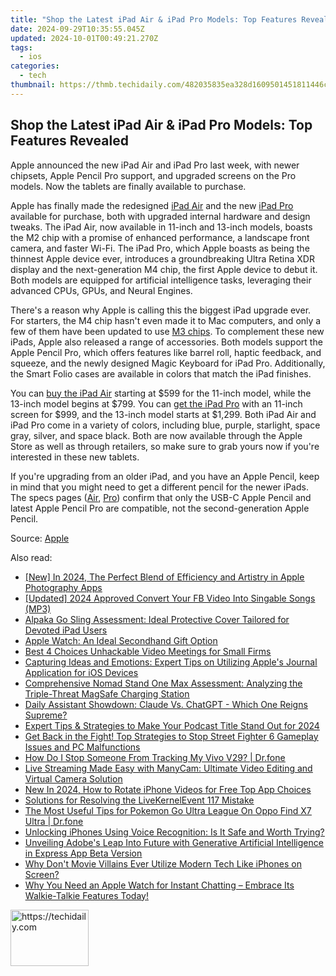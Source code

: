 ```yaml
---
title: "Shop the Latest iPad Air & iPad Pro Models: Top Features Revealed"
date: 2024-09-29T10:35:55.045Z
updated: 2024-10-01T00:49:21.270Z
tags:
  - ios
categories:
  - tech
thumbnail: https://thmb.techidaily.com/482035835ea328d1609501451811446cad884a7a61227ca3ca092b735291d94d.jpg
---
```


## Shop the Latest iPad Air & iPad Pro Models: Top Features Revealed

Apple announced the new iPad Air and iPad Pro last week, with newer chipsets, Apple Pencil Pro support, and upgraded screens on the Pro models. Now the tablets are finally available to purchase.

 Apple has finally made the redesigned [iPad Air](https://win-answers.techidaily.com/optimizing-fallout-4-performance-for-lightning-fast-loads/) and the new [iPad Pro](https://some-guidance.techidaily.com/new-transform-your-note-habits-with-mematics-tools/) available for purchase, both with upgraded internal hardware and design tweaks. The iPad Air, now available in 11-inch and 13-inch models, boasts the M2 chip with a promise of enhanced performance, a landscape front camera, and faster Wi-Fi. The iPad Pro, which Apple boasts as being the thinnest Apple device ever, introduces a groundbreaking Ultra Retina XDR display and the next-generation M4 chip, the first Apple device to debut it. Both models are equipped for artificial intelligence tasks, leveraging their advanced CPUs, GPUs, and Neural Engines.

 There's a reason why Apple is calling this the biggest iPad upgrade ever. For starters, the M4 chip hasn't even made it to Mac computers, and only a few of them have been updated to use [M3 chips](https://screen-sharing-recording.techidaily.com/updated-obs-clash-livestream-prodigies-for-2024/). To complement these new iPads, Apple also released a range of accessories. Both models support the Apple Pencil Pro, which offers features like barrel roll, haptic feedback, and squeeze, and the newly designed Magic Keyboard for iPad Pro. Additionally, the Smart Folio cases are available in colors that match the iPad finishes.

 You can [buy the iPad Air](https://www.apple.com/shop/buy-ipad/ipad-air) starting at $599 for the 11-inch model, while the 13-inch model begins at $799\. You can [get the iPad Pro](https://www.apple.com/shop/buy-ipad/ipad-pro) with an 11-inch screen for $999, and the 13-inch model starts at $1,299\. Both iPad Air and iPad Pro come in a variety of colors, including blue, purple, starlight, space gray, silver, and space black. Both are now available through the Apple Store as well as through retailers, so make sure to grab yours now if you're interested in these new tablets.

 If you're upgrading from an older iPad, and you have an Apple Pencil, keep in mind that you might need to get a different pencil for the newer iPads. The specs pages ([Air](https://www.apple.com/ipad-air/specs/), [Pro](https://www.apple.com/ipad-pro/specs/)) confirm that only the USB-C Apple Pencil and latest Apple Pencil Pro are compatible, not the second-generation Apple Pencil.

 Source: [Apple](https://www.apple.com/newsroom/2024/05/the-redesigned-ipad-air-and-new-ipad-pro-are-available-today/)

<ins class="adsbygoogle"
     style="display:block"
     data-ad-format="autorelaxed"
     data-ad-client="ca-pub-7571918770474297"
     data-ad-slot="1223367746"></ins>

<ins class="adsbygoogle"
     style="display:block"
     data-ad-client="ca-pub-7571918770474297"
     data-ad-slot="8358498916"
     data-ad-format="auto"
     data-full-width-responsive="true"></ins>

<span class="atpl-alsoreadstyle">Also read:</span>
<div><ul>
<li><a href="https://fox-glue.techidaily.com/new-in-2024-the-perfect-blend-of-efficiency-and-artistry-in-apple-photography-apps/"><u>[New] In 2024, The Perfect Blend of Efficiency and Artistry in Apple Photography Apps</u></a></li>
<li><a href="https://facebook-videos.techidaily.com/updated-2024-approved-convert-your-fb-video-into-singable-songs-mp3/"><u>[Updated] 2024 Approved Convert Your FB Video Into Singable Songs (MP3)</u></a></li>
<li><a href="https://os-tips.techidaily.com/alpaka-go-sling-assessment-ideal-protective-cover-tailored-for-devoted-ipad-users/"><u>Alpaka Go Sling Assessment: Ideal Protective Cover Tailored for Devoted iPad Users</u></a></li>
<li><a href="https://os-tips.techidaily.com/apple-watch-an-ideal-secondhand-gift-option/"><u>Apple Watch: An Ideal Secondhand Gift Option</u></a></li>
<li><a href="https://screen-sharing-recording.techidaily.com/best-4-choices-unhackable-video-meetings-for-small-firms/"><u>Best 4 Choices Unhackable Video Meetings for Small Firms</u></a></li>
<li><a href="https://os-tips.techidaily.com/capturing-ideas-and-emotions-expert-tips-on-utilizing-apples-journal-application-for-ios-devices/"><u>Capturing Ideas and Emotions: Expert Tips on Utilizing Apple's Journal Application for iOS Devices</u></a></li>
<li><a href="https://os-tips.techidaily.com/comprehensive-nomad-stand-one-max-assessment-analyzing-the-triple-threat-magsafe-charging-station/"><u>Comprehensive Nomad Stand One Max Assessment: Analyzing the Triple-Threat MagSafe Charging Station</u></a></li>
<li><a href="https://os-tips.techidaily.com/daily-assistant-showdown-claude-vs-chatgpt-which-one-reigns-supreme/"><u>Daily Assistant Showdown: Claude Vs. ChatGPT - Which One Reigns Supreme?</u></a></li>
<li><a href="https://some-knowledge.techidaily.com/expert-tips-and-strategies-to-make-your-podcast-title-stand-out-for-2024/"><u>Expert Tips & Strategies to Make Your Podcast Title Stand Out for 2024</u></a></li>
<li><a href="https://win-blog.techidaily.com/get-back-in-the-fight-top-strategies-to-stop-street-fighter-6-gameplay-issues-and-pc-malfunctions/"><u>Get Back in the Fight! Top Strategies to Stop Street Fighter 6 Gameplay Issues and PC Malfunctions</u></a></li>
<li><a href="https://android-location-track.techidaily.com/how-do-i-stop-someone-from-tracking-my-vivo-v29-drfone-by-drfone-virtual-android/"><u>How Do I Stop Someone From Tracking My Vivo V29? | Dr.fone</u></a></li>
<li><a href="https://eaxpv-info.techidaily.com/live-streaming-made-easy-with-manycam-ultimate-video-editing-and-virtual-camera-solution/"><u>Live Streaming Made Easy with ManyCam: Ultimate Video Editing and Virtual Camera Solution</u></a></li>
<li><a href="https://ai-driven-video-production.techidaily.com/new-in-2024-how-to-rotate-iphone-videos-for-free-top-app-choices/"><u>New In 2024, How to Rotate iPhone Videos for Free Top App Choices</u></a></li>
<li><a href="https://win-howtos.techidaily.com/solutions-for-resolving-the-livekernelevent-117-mistake/"><u>Solutions for Resolving the LiveKernelEvent 117 Mistake</u></a></li>
<li><a href="https://android-pokemon-go.techidaily.com/the-most-useful-tips-for-pokemon-go-ultra-league-on-oppo-find-x7-ultra-drfone-by-drfone-virtual-android/"><u>The Most Useful Tips for Pokemon Go Ultra League On Oppo Find X7 Ultra | Dr.fone</u></a></li>
<li><a href="https://os-tips.techidaily.com/unlocking-iphones-using-voice-recognition-is-it-safe-and-worth-trying/"><u>Unlocking iPhones Using Voice Recognition: Is It Safe and Worth Trying?</u></a></li>
<li><a href="https://os-tips.techidaily.com/unveiling-adobes-leap-into-future-with-generative-artificial-intelligence-in-express-app-beta-version/"><u>Unveiling Adobe's Leap Into Future with Generative Artificial Intelligence in Express App Beta Version</u></a></li>
<li><a href="https://os-tips.techidaily.com/why-dont-movie-villains-ever-utilize-modern-tech-like-iphones-on-screen/"><u>Why Don't Movie Villains Ever Utilize Modern Tech Like iPhones on Screen?</u></a></li>
<li><a href="https://os-tips.techidaily.com/why-you-need-an-apple-watch-for-instant-chatting-embrace-its-walkie-talkie-features-today/"><u>Why You Need an Apple Watch for Instant Chatting – Embrace Its Walkie-Talkie Features Today!</u></a></li>
</ul></div>

<!-- affiliate ads begin -->
<a href="https://aligracehair.sjv.io/c/5597632/2135365/19272" target="_top" id="2135365">
  <img src="//a.impactradius-go.com/display-ad/19272-2135365" border="0" alt="https://techidaily.com" width="125" height="90"/>
</a>
<img height="0" width="0" src="https://aligracehair.sjv.io/i/5597632/2135365/19272" style="position:absolute;visibility:hidden;" border="0" />
<!-- affiliate ads end -->

